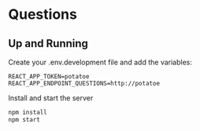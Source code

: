 # Questions

## Up and Running

Create your .env.development file and add the variables:
```
REACT_APP_TOKEN=potatoe
REACT_APP_ENDPOINT_QUESTIONS=http://potatoe
```

Install and start the server
```sh
npm install
npm start
```
